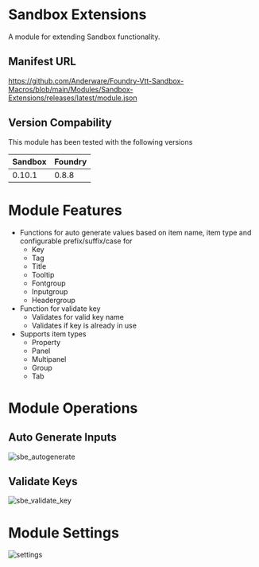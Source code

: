 # Sandbox Extensions
A module for extending Sandbox functionality.

## Manifest URL
https://github.com/Anderware/Foundry-Vtt-Sandbox-Macros/blob/main/Modules/Sandbox-Extensions/releases/latest/module.json

## Version Compability
This module has been tested with the following versions

Sandbox  | Foundry
-------  | -------
0.10.1   | 0.8.8  


# Module Features
* Functions for auto generate values based on item name, item type and configurable prefix/suffix/case for 
  * Key
  * Tag
  * Title
  * Tooltip
  * Fontgroup
  * Inputgroup
  * Headergroup  
* Function for validate key
  * Validates for valid key name
  * Validates if key is already in use  
* Supports item types  
  * Property
  * Panel
  * Multipanel
  * Group
  * Tab
# Module Operations
## Auto Generate Inputs
![sbe_autogenerate](https://user-images.githubusercontent.com/81265884/134352052-37ce91bf-10b7-4573-adc5-e7ad193330ad.gif)
## Validate Keys
![sbe_validate_key](https://user-images.githubusercontent.com/81265884/134353199-511477de-f755-4491-85e0-900d3a5060ca.gif)



# Module Settings
![settings](https://user-images.githubusercontent.com/81265884/134343713-b27d22a4-993f-4896-a406-91fdbfbda636.png)
